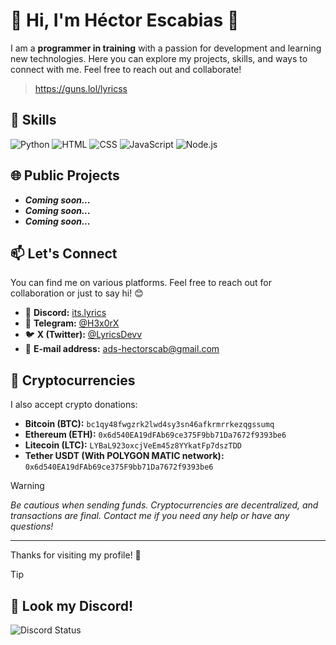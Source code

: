 # 🌟 Hi, I'm Héctor Escabias 🌟

I am a **programmer in training** with a passion for development and learning new technologies. Here you can explore my projects, skills, and ways to connect with me. Feel free to reach out and collaborate!

> https://guns.lol/lyricss

## 🔧 **Skills**

![Python](https://img.shields.io/badge/-Python-blue?logo=python&logoColor=white)
![HTML](https://img.shields.io/badge/-HTML-E34F26?logo=html5&logoColor=white)
![CSS](https://img.shields.io/badge/-CSS-1572B6?logo=css3&logoColor=white)
![JavaScript](https://img.shields.io/badge/-JavaScript-yellow?logo=javascript&logoColor=white)
![Node.js](https://img.shields.io/badge/-Node.js-green?logo=node.js&logoColor=white)

## 🌐 **Public Projects**

- ***Coming soon...***
- ***Coming soon...***
- ***Coming soon...***

## 📫 **Let's Connect**

You can find me on various platforms. Feel free to reach out for collaboration or just to say hi! 😊

- 💬 **Discord:** [its.lyrics](https://discordapp.com/users/1112418671684505710)
- 📱 **Telegram:** [@H3x0rX](https://t.me/H3x0rX)
- 🐦 **X (Twitter):** [@LyricsDevv](https://x.com/LyricsDevv)
- 📧 **E-mail address:** [ads-hectorscab@gmail.com](mailto:ads-hectorescab@proton.me)

## 🔗 **Cryptocurrencies**

I also accept crypto donations:

- **Bitcoin (BTC):** ``bc1qy48fwgzrk2lwd4sy3sn46afkrmrrkezqgssumq``
- **Ethereum (ETH):** ``0x6d540EA19dFAb69ce375F9bb71Da7672f9393be6``
- **Litecoin (LTC):** ``LYBaL923oxcjVeEm45z8YYkatFp7dszTDD``
- **Tether USDT (With POLYGON MATIC network):** ``0x6d540EA19dFAb69ce375F9bb71Da7672f9393be6``

> [!WARNING]
> *Be cautious when sending funds. Cryptocurrencies are decentralized, and transactions are final. Contact me if you need any help or have any questions!*
---

Thanks for visiting my profile! 🚀

> [!TIP]
> ## 🚀 Look my Discord!
> 
![Discord Status](https://lanyard.cnrad.dev/api/1112418671684505710)
